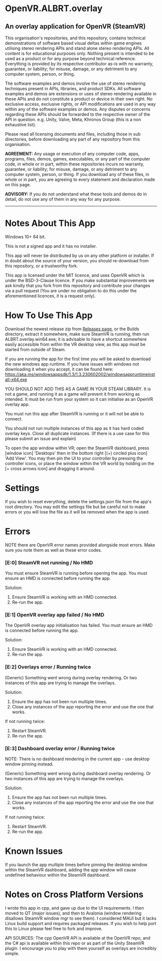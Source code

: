 # OpenVR.ALBRT.overlay
An overlay application for OpenVR (SteamVR)
----

This organisation's repositories, and this repository, contains technical demonstrations of software based visual deltas within game engines utilising stereo rendering APIs and stand alone stereo rendering APIs. All content is for educational purposes only. Nothing present is intended to be used as a product or for any purpose beyond technical reference. Everything is provided by its respective contributor as-is with no warranty, guarantee, or liability; for misuse, damage, or any detriment to any computer system, person, or thing.

The software examples and demos involve the use of stereo rendering techniques present in APIs, libraries, and product SDKs. All software examples and demos are extensions or uses of stereo rendering available in these APIs and do not constitute a product or device in their own right. No exclusive access, exclusive rights, or API modifications are used in any way within any of the software examples or demos. Any disputes or concerns regarding these APIs should be forwarded to the respective owner of the API in question. e.g. Unity, Valve, Meta, Khronos Group (this is a non exhaustive list).

Please read all licensing documents and files, including those in sub directories, before downloading any part of any repository from this organisation.

**AGREEMENT:** Any usage or execution of any computer code, apps, programs, files, demos, games, executables, or any part of the computer code, in whole or in part, within these repositories incurs no warranty, guarantee, or liability; for misuse, damage, or any detriment to any computer system, person, or thing. If you download any of these files, in whole or in part, you are agreeing to every statement and declaration made on this page.

**ADVISORY:** If you do not understand what these tools and demos do in detail, do not use any of them in any way for any purpose.

----

# Notes About This App
Windows 10+ 64 bit.

This is not a signed app and it has no installer.

This app will never be distributed by us on any other platform or installer. If in doubt about the source of your version, you should re-download from this repository, or a trustworthy fork.

This app is licensed under the MIT licence, and uses OpenVR which is under the BSD-3-Clause licence. If you make substantial improvements we ask kindly that you fork from this repository and contribute your changes via a pull request (You are under no obligation to do this under the aforementioned licences, it is a request only).

# How To Use This App
Download the newest release zip from [Releases page](https://github.com/albrt-vr/OpenVR.ALBRT.overlay/releases), or the Builds directory, extract it somewhere, make sure SteamVR is running, then run ALBRT.overlay.win64.exe; it is advisable to have a shortcut somewhere easily accessible from within the VR desktop view, as this app must be started from outside of Steam.

If you are running the app for the first time you will be asked to download the new windows app runtime. If you have issues with windows not downloading it when you accept, it can be found here: 
https://aka.ms/windowsappsdk/1.3/1.3.230602002/windowsappruntimeinstall-x64.exe

YOU SHOULD NOT ADD THIS AS A GAME IN YOUR STEAM LIBRARY. It is not a game, and running it as a game will prevent it from working as intended. It must be run from your system so it can initialise as an OpenVR overlay app.

You must run this app after SteamVR is running or it will not be able to connect.

You should not run multiple instances of this app as it has hard coded overlay keys. Close all duplicate instances. (If there is a use case for this please submit an issue and explain)

To open the app window within VR; open the SteamVR dashboard, press [window icon] 'Desktops' then in the bottom right [(+) circled plus icon] 'Add View'. You may then pin the UI to your controller by pressing the controller icons, or place the window within the VR world by holding on the [+ cross arrows icon] and dragging it around.

# Settings
If you wish to reset everything, delete the settings.json file from the app's root directory. You may edit the settings file but be careful not to make errors or you will lose the file as it will be removed when the app is used.

# Errors
NOTE there are OpenVR error names provided alongside most errors. Make sure you note them as well as these error codes.

### [E:0] SteamVR not running / No HMD
You must ensure SteamVR is running before opening the app. You must ensure an HMD is connected before running the app.

Solution: 

1. Ensure SteamVR is working with an HMD connected. 
2. Re-run the app.

### [E:1] OpenVR overlay app failed / No HMD
The OpenVR overlay app initialisation has failed. You must ensure an HMD is connected before running the app.

Solution: 

1. Ensure SteamVR is working with an HMD connected. 
2. Re-run the app.

### [E:2] Overlays error / Running twice
(Generic) Something went wrong during overlay rendering. Or two instances of this app are trying to manage the overlays.

Solution: 
1. Ensure the app has not been run multiple times.
2. Close any instances of the app reporting the error and use the one that works.

If not running twice:

1. Restart SteamVR.
2. Re-run the app.

### [E:3] Dashboard overlay error / Running twice
NOTE: There is no dashboard rendering in the current app - use desktop window pinning instead.

(Generic) Something went wrong during dashboard overlay rendering. Or two instances of this app are trying to manage the overlays.

Solution: 
1. Ensure the app has not been run multiple times.
2. Close any instances of the app reporting the error and use the one that works.

If not running twice:

1. Restart SteamVR.
2. Re-run the app.

# Known Issues
If you launch the app multiple times before pinning the desktop window within the SteamVR dashboard, adding the app window will cause undefined behaviour within the SteamVR dashboard.

# Notes on Cross Platform Versions
I wrote this app in cpp, and gave up due to the UI requirements. I then moved to QT (major issues), and then to Avalonia (window rendering disallows SteamVR window mgr to see them). I considered MAUI but it lacks Linux build support and requires packaged releases. If you wish to help port this to Linux please feel free to fork and improve.

API SOURCES: The cpp OpenVR API is available at the OpenVR repo, and the C# api is available within this repo or as part of the Unity SteamVR plugin. I encourage you to play with them yourself as overlays are incredibly simple.
